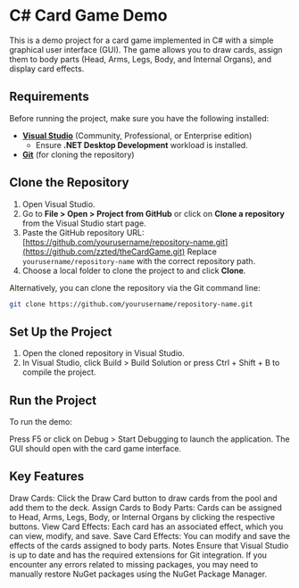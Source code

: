 # C# Card Game Demo

This is a demo project for a card game implemented in C# with a simple graphical user interface (GUI). The game allows you to draw cards, assign them to body parts (Head, Arms, Legs, Body, and Internal Organs), and display card effects.

## Requirements

Before running the project, make sure you have the following installed:

- **[Visual Studio](https://visualstudio.microsoft.com/)** (Community, Professional, or Enterprise edition)
  - Ensure **.NET Desktop Development** workload is installed.
- **[Git](https://git-scm.com/downloads)** (for cloning the repository)

## Clone the Repository

1. Open Visual Studio.
2. Go to **File > Open > Project from GitHub** or click on **Clone a repository** from the Visual Studio start page.
3. Paste the GitHub repository URL:
[https://github.com/yourusername/repository-name.git](https://github.com/zzted/theCardGame.git)
Replace `yourusername/repository-name` with the correct repository path.
4. Choose a local folder to clone the project to and click **Clone**.

Alternatively, you can clone the repository via the Git command line:

```bash
git clone https://github.com/yourusername/repository-name.git
```

## Set Up the Project
1. Open the cloned repository in Visual Studio.
2. In Visual Studio, click Build > Build Solution or press Ctrl + Shift + B to compile the project.


## Run the Project
To run the demo:

Press F5 or click on Debug > Start Debugging to launch the application.
The GUI should open with the card game interface.


## Key Features
Draw Cards: Click the Draw Card button to draw cards from the pool and add them to the deck.
Assign Cards to Body Parts: Cards can be assigned to Head, Arms, Legs, Body, or Internal Organs by clicking the respective buttons.
View Card Effects: Each card has an associated effect, which you can view, modify, and save.
Save Card Effects: You can modify and save the effects of the cards assigned to body parts.
Notes
Ensure that Visual Studio is up to date and has the required extensions for Git integration.
If you encounter any errors related to missing packages, you may need to manually restore NuGet packages using the NuGet Package Manager.
